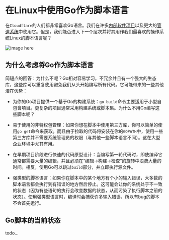 # 在Linux中使用Go作为脚本语言

在`Cloudflare`的人们都非常喜欢Go语言。我们在许多[内部软件项目](https://blog.cloudflare.com/what-weve-been-doing-with-go/)以及更大的[管道系统](https://blog.cloudflare.com/meet-gatebot-a-bot-that-allows-us-to-sleep/)中使用它。但是，我们能否进入下一个层次并将其用作我们最喜欢的操作系统Linux的脚本语言呢？

![image here]()

## 为什么考虑将Go作为脚本语言

简短点的回答：为什么不呢？Go相对容易学习，不冗余并且有一个强大的生态库，这些库可以重复使用避免我们从头开始编写所有代码。它可能带来的一些其他潜在优势：

* 为你的Go项目提供一个基于Go的构建系统：`go build`命令主要适用于小型自包含项目。更复杂的项目通常采用构建系统或脚本集。为什么不用Go编写这些脚本呢？

* 易于使用的非特权包管理：如果你想在脚本中使用第三方库，你可以简单的使用`go get`命令来获取。而且由于拉取的代码将安装在你的`GOPATH`中，使用一些第三方库并不需要系统管理员的权限（与其他一些脚本语言不同）。这在大型企业环境中尤其有用。

* 在早期项目阶段进行快速的代码原型设计：当编写第一轮代码时，即使编译它通常都需要大量的编辑，并且必须在“编辑->构建->检查”的旋转中浪费大量的时间。相反，使用Go可以跳过`build`部分，并立即执行源文件。

* 强类型的脚本语言：如果你在脚本中的某个地方有个小的输入错误，大多数的脚本语言都会执行到有错误的地方然后停止。这可能会让你的系统处于不一致的状态（因为有些语句的执行会改变数据的状态，从而污染了执行脚本之前的状态）。使用强类型语言时，编译时会捕获许多输入错误，所以有bug的脚本不会首先运行。

## Go脚本的当前状态

todo...
